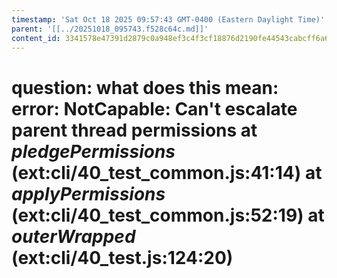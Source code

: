 ```yaml
---
timestamp: 'Sat Oct 18 2025 09:57:43 GMT-0400 (Eastern Daylight Time)'
parent: '[[../20251018_095743.f528c64c.md]]'
content_id: 3341578e47391d2879c0a948ef3c4f3cf18876d2190fe44543cabcff6a6ce899
---
```


# question: what does this mean: **error**: NotCapable: Can't escalate parent thread permissions at ***pledgePermissions*** (ext:cli/40\_test\_common.js:41:14) at ***applyPermissions*** (ext:cli/40\_test\_common.js:52:19) at ***outerWrapped*** (ext:cli/40\_test.js:124:20)
